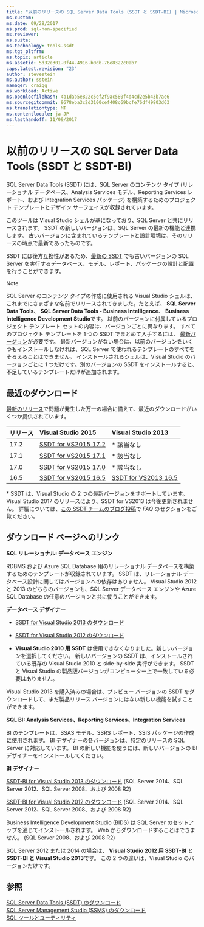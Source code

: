 ```yaml
---
title: "以前のリリースの SQL Server Data Tools (SSDT と SSDT-BI) | Microsoft Docs"
ms.custom: 
ms.date: 09/28/2017
ms.prod: sql-non-specified
ms.reviewer: 
ms.suite: 
ms.technology: tools-ssdt
ms.tgt_pltfrm: 
ms.topic: article
ms.assetid: 5d32e301-0f44-4916-b0db-76e8322c0ab7
caps.latest.revision: "23"
author: stevestein
ms.author: sstein
manager: craigg
ms.workload: Active
ms.openlocfilehash: 4b1dab5e822c5ef2f9ac580f4d4cd2e5b43b7ae6
ms.sourcegitcommit: 9678eba3c2d3100cef408c69bcfe76df49803d63
ms.translationtype: MT
ms.contentlocale: ja-JP
ms.lasthandoff: 11/09/2017
---
```

# <a name="previous-releases-of-sql-server-data-tools-ssdt-and-ssdt-bi"></a>以前のリリースの SQL Server Data Tools (SSDT と SSDT-BI)

SQL Server Data Tools (SSDT) には、SQL Server のコンテンツ タイプ (リレーショナル データベース、Analysis Services モデル、Reporting Services レポート、および Integration Services パッケージ) を構築するためのプロジェクト テンプレートとデザイン サーフェイスが収録されています。  
  
このツールは Visual Studio シェルが基になっており、SQL Server と共にリリースされます。 SSDT の新しいバージョンは、SQL Server の最新の機能と連携します。 古いバージョンに含まれているテンプレートと設計環境は、そのリリースの時点で最新であったものです。  
  
SSDT には後方互換性があるため、[最新の SSDT](download-sql-server-data-tools-ssdt.md) でも古いバージョンの SQL Server を実行するデータベース、モデル、レポート、パッケージの設計と配置を行うことができます。  
  
> [!NOTE]  
> SQL Server のコンテンツ タイプの作成に使用される Visual Studio シェルは、これまでにさまざまな名前でリリースされてきました。たとえば、 **SQL Server Data Tools**、 **SQL Server Data Tools - Business Intelligence**、 **Business Intelligence Development Studio**です。 以前のバージョンに付属しているプロジェクト テンプレート セットの内容は、バージョンごとに異なります。 すべてのプロジェクト テンプレートを 1 つの SSDT でまとめて入手するには、 [最新バージョン](download-sql-server-data-tools-ssdt.md)が必要です。 最新バージョンがない場合は、以前のバージョンをいくつもインストールしなければ、SQL Server で使われるテンプレートのすべてをそろえることはできません。  インストールされるシェルは、Visual Studio のバージョンごとに 1 つだけです。別のバージョンの SSDT をインストールすると、不足しているテンプレートだけが追加されます。  

## <a name="recent-downloads"></a>最近のダウンロード

[最新のリリース](download-sql-server-data-tools-ssdt.md)で問題が発生した万一の場合に備えて、最近のダウンロードがいくつか提供されています。 

|リリース| Visual Studio 2015|Visual Studio 2013|
|:---|:---|:---|
|17.2|[SSDT for VS2015 17.2](https://go.microsoft.com/fwlink/?linkid=852922)| \* 該当なし|
|17.1|[SSDT for VS2015 17.1](https://go.microsoft.com/fwlink/?linkid=849393)| \* 該当なし|
|17.0|[SSDT for VS2015 17.0](https://go.microsoft.com/fwlink/?linkid=846626)| \* 該当なし|
|16.5|[SSDT for VS2015 16.5](https://go.microsoft.com/fwlink/?LinkID=832313)|[SSDT for VS2013 16.5](https://go.microsoft.com/fwlink/?LinkID=832308)|

\* SSDT は、Visual Studio の 2 つの最新バージョンをサポートしています。 Visual Studio 2017 のリリースにより、SSDT for VS2013 は今後更新されません。 詳細については、[この SSDT チームのブログ投稿](https://blogs.msdn.microsoft.com/ssdt/2017/03/10/sql-server-data-tools-17-0-rc-and-ssdt-in-vs2017/)で *FAQ* のセクションをご覧ください。

  
## <a name="links-to-download-pages"></a>ダウンロード ページへのリンク 
**SQL リレーショナル: データベース エンジン**  
  
RDBMS および Azure SQL Database 用のリレーショナル データベースを構築するためのテンプレートが収録されています。 SSDT は、リレーショナル データベース設計に関してはバージョンへの依存はありません。 Visual Studio 2012 と 2013 のどちらのバージョンも、SQL Server データベース エンジンや Azure SQL Database の任意のバージョンと共に使うことができます。  
  
**データベース デザイナー**  
  
-   [SSDT for Visual Studio 2013 のダウンロード](https://msdn.microsoft.com/dn864412)  
  
-   [SSDT for Visual Studio 2012 のダウンロード](https://msdn.microsoft.com/jj650015)  
  
-   **Visual Studio 2010 用 SSDT** は使用できなくなりました。新しいバージョンを選択してください。 新しいバージョンの SSDT は、インストールされている既存の Visual Studio 2010 と side-by-side 実行ができます。 SSDT と Visual Studio の製品版バージョンがコンピューター上で一致している必要はありません。  
  
Visual Studio 2013 を購入済みの場合は、プレビュー バージョンの SSDT をダウンロードして、まだ製品リリース バージョンにはない新しい機能を試すことができます。  
  
**SQL BI: Analysis Services、Reporting Services、Integration Services**  
  
BI のテンプレートは、SSAS モデル、SSRS レポート、SSIS パッケージの作成に使用されます。 BI デザイナーの各バージョンは、特定のリリースの SQL Server に対応しています。 BI の新しい機能を使うには、新しいバージョンの BI デザイナーをインストールしてください。  
  
**BI デザイナー**  
  
[SSDT-BI for Visual Studio 2013 のダウンロード](https://www.microsoft.com/download/details.aspx?id=42313) (SQL Server 2014、SQL Server 2012、SQL Server 2008、および 2008 R2)  
  
[SSDT-BI for Visual Studio 2012 のダウンロード](https://www.microsoft.com/download/details.aspx?id=36843) (SQL Server 2014、SQL Server 2012、SQL Server 2008、および 2008 R2)  
  
Business Intelligence Development Studio (BIDS) は SQL Server のセットアップを通じてインストールされます。 Web からダウンロードすることはできません。 (SQL Server 2008、および 2008 R2)  
  
SQL Server 2012 または 2014 の場合は、 **Visual Studio 2012 用 SSDT-BI** と **SSDT-BI と Visual Studio 2013**です。 この 2 つの違いは、Visual Studio のバージョンだけです。  
  
## <a name="see-also"></a>参照  
[SQL Server Data Tools &#40;SSDT&#41; のダウンロード](../ssdt/download-sql-server-data-tools-ssdt.md)  
[SQL Server Management Studio &#40;SSMS&#41; のダウンロード](../ssms/download-sql-server-management-studio-ssms.md)  
[SQL ツールとユーティリティ](../tools/overview-sql-tools.md)
